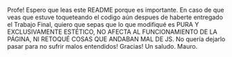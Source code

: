 Profe! Espero que leas este README porque es importante. 
En caso de que veas que estuve toqueteando el codigo aún despues de haberte entregado el Trabajo Final, 
quiero que sepas que lo que modifiqué es PURA Y EXCLUSIVAMENTE ESTÉTICO, NO AFECTA AL FUNCIONAMIENTO DE LA PÁGINA, NI RETOQUÉ COSAS QUE ANDABAN MAL DE JS. 
No quería dejarlo pasar para no sufrir malos entendidos!
Gracias! Un saludo.
Mauro.
